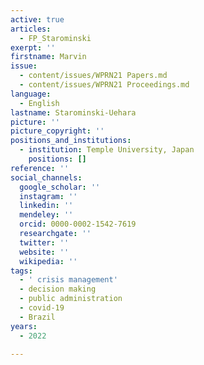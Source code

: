 ```yaml
---
active: true
articles:
  - FP_Starominski
exerpt: ''
firstname: Marvin
issue:
  - content/issues/WPRN21 Papers.md
  - content/issues/WPRN21 Proceedings.md
language:
  - English
lastname: Starominski-Uehara
picture: ''
picture_copyright: ''
positions_and_institutions:
  - institution: Temple University, Japan
    positions: []
reference: ''
social_channels:
  google_scholar: ''
  instagram: ''
  linkedin: ''
  mendeley: ''
  orcid: 0000-0002-1542-7619
  researchgate: ''
  twitter: ''
  website: ''
  wikipedia: ''
tags:
  - ' crisis management'
  - decision making
  - public administration
  - covid-19
  - Brazil
years:
  - 2022

---
```

